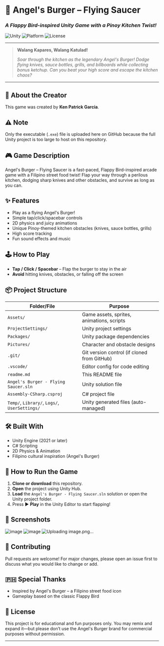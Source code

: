 # 🍔 **Angel's Burger – Flying Saucer**

### _A Flappy Bird-inspired Unity Game with a Pinoy Kitchen Twist!_

![Unity](https://img.shields.io/badge/Unity-2021%2B-blue?logo=unity) ![Platform](https://img.shields.io/badge/Platform-Windows%20%7C%20Mac%20%7C%20Linux-lightgrey) ![License](https://img.shields.io/badge/License-Educational%20%26%20Non-Commercial-green)

---

> **Walang Kapares, Walang Katulad!**
>
> _Soar through the kitchen as the legendary Angel's Burger! Dodge flying knives, sauce bottles, grills, and billboards while collecting bonus ketchup. Can you beat your high score and escape the kitchen chaos?_

---

## 👤 **About the Creator**

This game was created by **Ken Patrick Garcia**.

## ⚠️ **Note**

Only the executable (`.exe`) file is uploaded here on GitHub because the full Unity project is too large to host on this repository.

## 🎮 **Game Description**

Angel's Burger – Flying Saucer is a fast-paced, Flappy Bird-inspired arcade game with a Filipino street food twist! Flap your way through a perilous kitchen, dodging sharp knives and other obstacles, and survive as long as you can.

## ✨ **Features**

- Play as a flying Angel's Burger!
- Simple tap/click/spacebar controls
- 2D physics and juicy animations
- Unique Pinoy-themed kitchen obstacles (knives, sauce bottles, grills)
- High score tracking
- Fun sound effects and music

## 🕹️ **How to Play**

- **Tap / Click / Spacebar** – Flap the burger to stay in the air
- **Avoid** hitting knives, obstacles, or falling off the screen

## 📦 **Project Structure**

| Folder/File                                   | Purpose                                     |
| --------------------------------------------- | ------------------------------------------- |
| `Assets/`                                     | Game assets, sprites, animations, scripts   |
| `ProjectSettings/`                            | Unity project settings                      |
| `Packages/`                                   | Unity package dependencies                  |
| `Pictures/`                                   | Character and obstacle designs              |
| `.git/`                                       | Git version control (if cloned from GitHub) |
| `.vscode/`                                    | Editor config for code editing              |
| `readme.md`                                   | This README file                            |
| `Angel's Burger - Flying Saucer.sln`          | Unity solution file                         |
| `Assembly-CSharp.csproj`                      | C# project file                             |
| `Temp/`, `Library/`, `Logs/`, `UserSettings/` | Unity generated files (auto-managed)        |

## 🛠️ **Built With**

- Unity Engine (2021 or later)
- C# Scripting
- 2D Physics & Animation
- Filipino cultural inspiration (Angel's Burger)

## 🚀 **How to Run the Game**

1. **Clone or download** this repository.
2. **Open** the project using Unity Hub.
3. **Load** the `Angel's Burger - Flying Saucer.sln` solution or open the Unity project folder.
4. Press ▶️ **Play** in the Unity Editor to start flapping!

## 📸 **Screenshots**

![image](https://github.com/user-attachments/assets/229b5957-af36-489f-ba11-9d761ed74246)
![image](https://github.com/user-attachments/assets/6ffc5e36-ef15-42e7-8526-75d4a190c0f8)
![Uploading image.png…]()


## 🤝 **Contributing**

Pull requests are welcome! For major changes, please open an issue first to discuss what you would like to change or add.

## 🇵🇭 **Special Thanks**

- Inspired by Angel's Burger – a Filipino street food icon
- Gameplay based on the classic Flappy Bird

## 📌 **License**

This project is for educational and fun purposes only. You may remix and expand it—but please don’t use the Angel's Burger brand for commercial purposes without permission.

---


